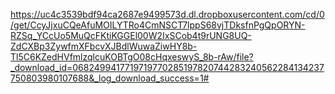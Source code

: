 https://uc4c3539bdf94ca2687e9499573d.dl.dropboxusercontent.com/cd/0/get/CcyJjxuCQeAfuMOILYTRo4CmNSCT7lppS68vjTDksfnPgQpORYN-RZSq_YCcUo5MuQcFKtiKGGEl00W2IxSCob4t9rUNG8UQ-ZdCXBp3ZywfmXFbcvXJBdlWuwaZiwHY8b-Tl5C6KZedHVfmlzqlcuKOBTgO08cHqxeswyS_8b-rAw/file?_download_id=0682499417719719770285197820744283240562284134237750803980107688&_log_download_success=1#
